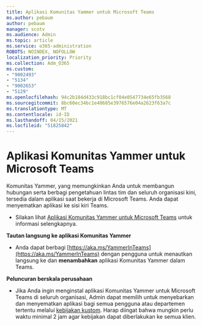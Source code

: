 ```yaml
---
title: Aplikasi Komunitas Yammer untuk Microsoft Teams
ms.author: pebaum
author: pebaum
manager: scotv
ms.audience: Admin
ms.topic: article
ms.service: o365-administration
ROBOTS: NOINDEX, NOFOLLOW
localization_priority: Priority
ms.collection: Adm_O365
ms.custom:
- "9002493"
- "5134"
- "9002653"
- "5129"
ms.openlocfilehash: 94c2b184d433c918bc1cf04e0547734e65fb3568
ms.sourcegitcommit: 8bc60ec34bc1e40685e3976576e04a2623f63a7c
ms.translationtype: MT
ms.contentlocale: id-ID
ms.lasthandoff: 04/15/2021
ms.locfileid: "51825842"
---
```

# <a name="yammer-communities-app-for-microsoft-teams"></a>Aplikasi Komunitas Yammer untuk Microsoft Teams

Komunitas Yammer, yang memungkinkan Anda untuk membangun hubungan serta berbagi pengetahuan lintas tim dan seluruh organisasi kini, tersedia dalam aplikasi saat bekerja di Microsoft Teams. Anda dapat menyematkan aplikasi ke sisi kiri Teams. 

- Silakan lihat [Aplikasi Komunitas Yammer untuk Microsoft Teams](https://go.microsoft.com/fwlink/?linkid=2127757&clcid=0x409) untuk informasi selengkapnya.

**Tautan langsung ke aplikasi Komunitas Yammer**

- Anda dapat berbagi [https://aka.ms/YammerInTeams](https://aka.ms/YammerInTeams) dengan pengguna untuk menautkan langsung ke dan **menambahkan** aplikasi Komunitas Yammer dalam Teams.

**Peluncuran berskala perusahaan**

- Jika Anda ingin menginstal aplikasi Komunitas Yammer untuk Microsoft Teams di seluruh organisasi, Admin dapat memilih untuk menyebarkan dan menyematkan aplikasi bagi semua pengguna atau departemen tertentu melalui [kebijakan kustom](https://docs.microsoft.com/microsoftteams/manage-apps). Harap diingat bahwa mungkin perlu waktu minimal 2 jam agar kebijakan dapat diberlakukan ke semua klien.
